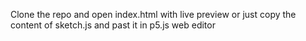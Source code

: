 Clone the repo and open index.html with live preview or just copy the content of sketch.js and past it in p5.js web editor
